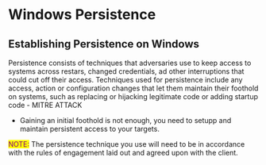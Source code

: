 # Windows Persistence

## Establishing Persistence on Windows

Persistence consists of techniques that adversaries use to keep access to systems across restars, changed credentials, ad other interruptions that could cut off their access. Techniques used for persistence include any access, action or configuration changes that let them maintain their foothold on systems, such as replacing or hijacking legitimate code or adding startup code - MITRE ATTACK

* Gaining an initial foothold is not enough, you need to setupp and maintain persistent access to your targets.

<mark style="color:purple;">NOTE:</mark> The persistence technique you use will need to be in accordance with the rules of engagement laid out and agreed upon with the client.
